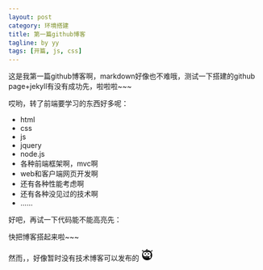```yaml
---
layout: post
category: 环境搭建
title: 第一篇github博客
tagline: by yy
tags: [开篇, js, css]
---
```

这是我第一篇github博客啊，markdown好像也不难哦，测试一下搭建的github page+jekyll有没有成功先，啦啦啦~~~

哎哟，转了前端要学习的东西好多呢：

+ html
+ css
+ js
+ jquery
+ node.js
+ 各种前端框架啊，mvc啊
+ web和客户端网页开发啊
+ 还有各种性能考虑啊
+ 还有各种没见过的技术啊
+ ……

好吧，再试一下代码能不能高亮先：
	<script>
		console.log("hello world!");
	</script>

快把博客搭起来啦~~~

然而，，好像暂时没有技术博客可以发布的 ![衰](/assets/blog/环境搭建/img/shuai_qq.png "Title")



